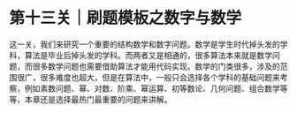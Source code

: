# 第十三关｜刷题模板之数字与数学

这一关，我们来研究一个重要的结构数学和数字问题。数学是学生时代掉头发的学科，算法是毕业后掉头发的学科。而两者又是相通的，很多算法本来就是数学问题，而很多数学问题也需要借助算法才能用代码实现。数学的门类很多，涉及的范围很广，很多难度也超大，但是在算法中，一般只会选择各个学科的基础问题来考察，例如素数问题、幂、对数、阶乘、幂运算、初等数论、几何问题、组合数学等等，本章还是选择最热门最重要的问题来讲解。